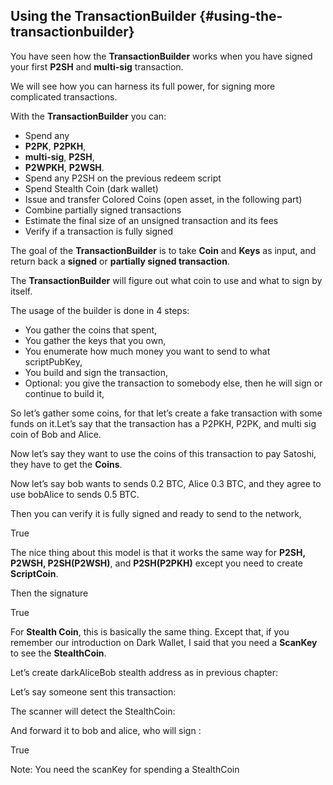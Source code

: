 ## Using the TransactionBuilder {#using-the-transactionbuilder}

You have seen how the **TransactionBuilder** works when you have signed your first **P2SH** and **multi-sig** transaction.  

We will see how you can harness its full power, for signing more complicated transactions.    

With the **TransactionBuilder** you can:  
*   Spend any 
  *   **P2PK**, **P2PKH**, 
  *   **multi-sig**, **P2SH**, 
  *   **P2WPKH**, **P2WSH**.
*   Spend any P2SH on the previous redeem script
*   Spend Stealth Coin (dark wallet)
*   Issue and transfer Colored Coins (open asset, in the following part)
*   Combine partially signed transactions
*   Estimate the final size of an unsigned transaction and its fees
*   Verify if a transaction is fully signed

The goal of the **TransactionBuilder** is to take **Coin** and **Keys** as input, and return back a **signed** or **partially signed transaction**.

The **TransactionBuilder** will figure out what coin to use and what to sign by itself.

The usage of the builder is done in 4 steps:

*   You gather the coins that spent,
*   You gather the keys that you own,
*   You enumerate how much money you want to send to what scriptPubKey,
*   You build and sign the transaction,
*   Optional: you give the transaction to somebody else, then he will sign or continue to build it,

So let’s gather some coins, for that let’s create a fake transaction with some funds on it.Let’s say that the transaction has a P2PKH, P2PK, and multi sig coin of Bob and Alice.

Now let’s say they want to use the coins of this transaction to pay Satoshi, they have to get the **Coins**.

Now let’s say bob wants to sends 0.2 BTC, Alice 0.3 BTC, and they agree to use bobAlice to sends 0.5 BTC.

Then you can verify it is fully signed and ready to send to the network,

True

The nice thing about this model is that it works the same way for **P2SH, P2WSH, P2SH(P2WSH)**, and **P2SH(P2PKH)** except you need to create **ScriptCoin**.

Then the signature

True

For **Stealth Coin**, this is basically the same thing. Except that, if you remember our introduction on Dark Wallet, I said that you need a **ScanKey** to see the **StealthCoin**.

Let’s create darkAliceBob stealth address as in previous chapter:

Let’s say someone sent this transaction:

The scanner will detect the StealthCoin:

And forward it to bob and alice, who will sign :

True

Note: You need the scanKey for spending a StealthCoin